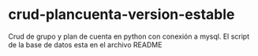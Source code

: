 # crud-plancuenta-version-estable
Crud de grupo y plan de cuenta en python con conexión a mysql. El script de la base de datos esta en el archivo README

